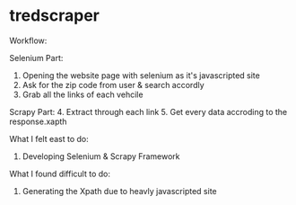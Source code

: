 # tredscraper

Workflow:

Selenium Part:
1. Opening the website page with selenium as it's javascripted site
2. Ask for the zip code from user & search accordly 
3. Grab all the links of each vehcile

Scrapy Part:
4. Extract through each link 
5. Get every data accroding to the response.xapth


What I felt east to do:
1. Developing Selenium & Scrapy Framework

What I found difficult to do:
1. Generating the Xpath due to heavly javascripted site 
